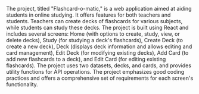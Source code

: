 The project, titled "Flashcard-o-matic," is a web application aimed at aiding students in online studying. It offers features for both teachers and students. Teachers can create decks of flashcards for various subjects, while students can study these decks. The project is built using React and includes several screens: Home (with options to create, study, view, or delete decks), Study (for studying a deck's flashcards), Create Deck (to create a new deck), Deck (displays deck information and allows editing and card management), Edit Deck (for modifying existing decks), Add Card (to add new flashcards to a deck), and Edit Card (for editing existing flashcards). The project uses two datasets, decks, and cards, and provides utility functions for API operations. The project emphasizes good coding practices and offers a comprehensive set of requirements for each screen's functionality.
